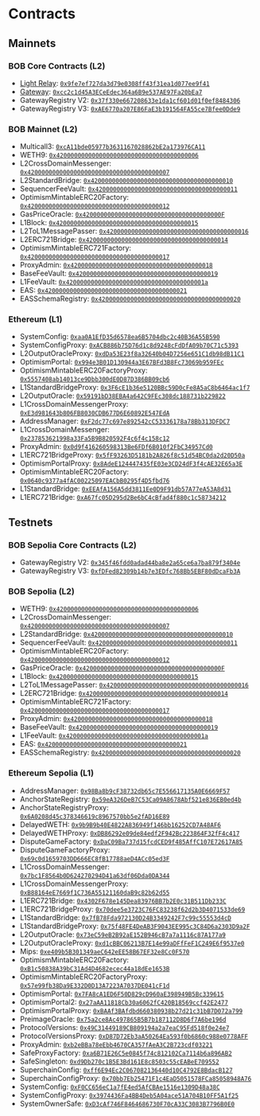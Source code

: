 # Contracts

## Mainnets

### BOB Core Contracts (L2)

- [Light Relay](/learn/builder-guides/relay): [`0x9fe7ef727da3d79e0308ff43f31ea1d077ee9f41`](https://explorer.gobob.xyz/address/0x9fe7ef727da3d79e0308ff43f31ea1d077ee9f41)
- [Gateway](/learn/builder-guides/relay): [`0xcc2c1d45A3ECeEdec364a6B9e537AE97Fa20bEa7`](https://explorer.gobob.xyz/address/0xcc2c1d45A3ECeEdec364a6B9e537AE97Fa20bEa7)
- GatewayRegistry V2: [`0x37f330e667208633e1da1cf601d01f0ef8484306`](https://explorer.gobob.xyz/address/0x37f330e667208633e1da1cf601d01f0ef8484306)
- GatewayRegistry V3: [`0xAE6770a207E86FaE3b191564FA55ce7Bfee0Dde9`](https://explorer.gobob.xyz/address/0xAE6770a207E86FaE3b191564FA55ce7Bfee0Dde9)

### BOB Mainnet (L2)

- Multicall3: [`0xcA11bde05977b3631167028862bE2a173976CA11`](https://explorer.gobob.xyz/address/0xcA11bde05977b3631167028862bE2a173976CA11)
- WETH9: [`0x4200000000000000000000000000000000000006`](https://explorer.gobob.xyz/address/0x4200000000000000000000000000000000000006)
- L2CrossDomainMessenger: [`0x4200000000000000000000000000000000000007`](https://explorer.gobob.xyz/address/0x4200000000000000000000000000000000000007)
- L2StandardBridge: [`0x4200000000000000000000000000000000000010`](https://explorer.gobob.xyz/address/0x4200000000000000000000000000000000000010)
- SequencerFeeVault: [`0x4200000000000000000000000000000000000011`](https://explorer.gobob.xyz/address/0x4200000000000000000000000000000000000011)
- OptimismMintableERC20Factory: [`0x4200000000000000000000000000000000000012`](https://explorer.gobob.xyz/address/0x4200000000000000000000000000000000000012)
- GasPriceOracle: [`0x420000000000000000000000000000000000000F`](https://explorer.gobob.xyz/address/0x420000000000000000000000000000000000000F)
- L1Block: [`0x4200000000000000000000000000000000000015`](https://explorer.gobob.xyz/address/0x4200000000000000000000000000000000000015)
- L2ToL1MessagePasser: [`0x4200000000000000000000000000000000000016`](https://explorer.gobob.xyz/address/0x4200000000000000000000000000000000000016)
- L2ERC721Bridge: [`0x4200000000000000000000000000000000000014`](https://explorer.gobob.xyz/address/0x4200000000000000000000000000000000000014)
- OptimismMintableERC721Factory: [`0x4200000000000000000000000000000000000017`](https://explorer.gobob.xyz/address/0x4200000000000000000000000000000000000017)
- ProxyAdmin: [`0x4200000000000000000000000000000000000018`](https://explorer.gobob.xyz/address/0x4200000000000000000000000000000000000018)
- BaseFeeVault: [`0x4200000000000000000000000000000000000019`](https://explorer.gobob.xyz/address/0x4200000000000000000000000000000000000019)
- L1FeeVault: [`0x420000000000000000000000000000000000001a`](https://explorer.gobob.xyz/address/0x420000000000000000000000000000000000001a)
- EAS: [`0x4200000000000000000000000000000000000021`](https://explorer.gobob.xyz/address/0x4200000000000000000000000000000000000021)
- EASSchemaRegistry: [`0x4200000000000000000000000000000000000020`](https://explorer.gobob.xyz/address/0x4200000000000000000000000000000000000020)

### Ethereum (L1)

- SystemConfig: [`0xaa0A1EfD35d6578ea6B5704dbc2c40B36A55B590`](https://etherscan.io/address/0xaa0A1EfD35d6578ea6B5704dbc2c40B36A55B590)
- SystemConfigProxy: [`0xACB886b75D76d1c8d9248cFdDfA09b70C71c5393`](https://etherscan.io/address/0xACB886b75D76d1c8d9248cFdDfA09b70C71c5393)
- L2OutputOracleProxy: [`0xdDa53E23f8a32640b04D7256e651C1db98dB11C1`](https://etherscan.io/address/0xdDa53E23f8a32640b04D7256e651C1db98dB11C1)
- OptimismPortal: [`0x994e3B01D130944a3E67BFd3B8Fc73069b959FEc`](https://etherscan.io/address/0x994e3B01D130944a3E67BFd3B8Fc73069b959FEc)
- OptimismMintableERC20FactoryProxy: [`0x5557408ab14013ce9Dbb300dE0D87D386BB09cb6`](https://etherscan.io/address/0x5557408ab14013ce9Dbb300dE0D87D386BB09cb6)
- L1StandardBridgeProxy: [`0x3F6cE1b36e5120BBc59D0cFe8A5aC8b6464ac1f7`](https://etherscan.io/address/0x3F6cE1b36e5120BBc59D0cFe8A5aC8b6464ac1f7)
- L2OutputOracle: [`0x59191bD38EBA4a642C9FEc308dc188731b229822`](https://etherscan.io/address/0x59191bD38EBA4a642C9FEc308dc188731b229822)
- L1CrossDomainMessengerProxy: [`0xE3d981643b806FB8030CDB677D6E60892E547EdA`](https://etherscan.io/address/0xE3d981643b806FB8030CDB677D6E60892E547EdA)
- AddressManager: [`0xF2dc77c697e892542cC53336178a78Bb313DFDC7`](https://etherscan.io/address/0xF2dc77c697e892542cC53336178a78Bb313DFDC7)
- L1CrossDomainMessenger: [`0x237853621998a33Fa5B9B820592F4c6f4c158c12`](https://etherscan.io/address/0x237853621998a33Fa5B9B820592F4c6f4c158c12)
- ProxyAdmin: [`0x0d9f416260598313Be6FDf6B010f2FbC34957Cd0`](https://etherscan.io/address/0x0d9f416260598313Be6FDf6B010f2FbC34957Cd0)
- L1ERC721BridgeProxy: [`0x5fF93263D5181b2A826f8c51d54BC0da2d20D50a`](https://etherscan.io/address/0x5fF93263D5181b2A826f8c51d54BC0da2d20D50a)
- OptimismPortalProxy: [`0x8AdeE124447435fE03e3CD24dF3f4cAE32E65a3E`](https://etherscan.io/address/0x8AdeE124447435fE03e3CD24dF3f4cAE32E65a3E)
- OptimismMintableERC20Factory: [`0x0640c9377a4fAC00225097EACbB0295f4D5fbd76`](https://etherscan.io/address/0x0640c9377a4fAC00225097EACbB0295f4D5fbd76)
- L1StandardBridge: [`0xEEAfA156A5dd3811Ee0D9F91db57A77eA53A8d31`](https://etherscan.io/address/0xEEAfA156A5dd3811Ee0D9F91db57A77eA53A8d31)
- L1ERC721Bridge: [`0xA67fc05D295d2Be6bC4cBfad4f880c1c58734212`](https://etherscan.io/address/0xA67fc05D295d2Be6bC4cBfad4f880c1c58734212)

## Testnets

### BOB Sepolia Core Contracts (L2)

<!--TODO: Add Sepolia Light Relay address-->
<!-- - [Light Relay](/learn/builder-guides/relay): [``]() -->

- GatewayRegistry V2: [`0x345f46fdd0adad44ba8e2a65ce6a7ba879f3404e`](https://bob-sepolia.explorer.gobob.xyz/address/0x345f46fdd0adad44ba8e2a65ce6a7ba879f3404e)
- GatewayRegistry V3: [`0xfDFed82309b14b7e3EDfc768Bb5EBF80dDcaFb3A`](https://bob-sepolia.explorer.gobob.xyz/address/0xfDFed82309b14b7e3EDfc768Bb5EBF80dDcaFb3A)

### BOB Sepolia (L2)

- WETH9: [`0x4200000000000000000000000000000000000006`](https://bob-sepolia.explorer.gobob.xyz/address/0x4200000000000000000000000000000000000006)
- L2CrossDomainMessenger: [`0x4200000000000000000000000000000000000007`](https://bob-sepolia.explorer.gobob.xyz/address/0x4200000000000000000000000000000000000007)
- L2StandardBridge: [`0x4200000000000000000000000000000000000010`](https://bob-sepolia.explorer.gobob.xyz/address/0x4200000000000000000000000000000000000010)
- SequencerFeeVault: [`0x4200000000000000000000000000000000000011`](https://bob-sepolia.explorer.gobob.xyz/address/0x4200000000000000000000000000000000000011)
- OptimismMintableERC20Factory: [`0x4200000000000000000000000000000000000012`](https://bob-sepolia.explorer.gobob.xyz/address/0x4200000000000000000000000000000000000012)
- GasPriceOracle: [`0x420000000000000000000000000000000000000F`](https://bob-sepolia.explorer.gobob.xyz/address/0x420000000000000000000000000000000000000F)
- L1Block: [`0x4200000000000000000000000000000000000015`](https://bob-sepolia.explorer.gobob.xyz/address/0x4200000000000000000000000000000000000015)
- L2ToL1MessagePasser: [`0x4200000000000000000000000000000000000016`](https://bob-sepolia.explorer.gobob.xyz/address/0x4200000000000000000000000000000000000016)
- L2ERC721Bridge: [`0x4200000000000000000000000000000000000014`](https://bob-sepolia.explorer.gobob.xyz/address/0x4200000000000000000000000000000000000014)
- OptimismMintableERC721Factory: [`0x4200000000000000000000000000000000000017`](https://bob-sepolia.explorer.gobob.xyz/address/0x4200000000000000000000000000000000000017)
- ProxyAdmin: [`0x4200000000000000000000000000000000000018`](https://bob-sepolia.explorer.gobob.xyz/address/0x4200000000000000000000000000000000000018)
- BaseFeeVault: [`0x4200000000000000000000000000000000000019`](https://bob-sepolia.explorer.gobob.xyz/address/0x4200000000000000000000000000000000000019)
- L1FeeVault: [`0x420000000000000000000000000000000000001a`](https://bob-sepolia.explorer.gobob.xyz/address/0x420000000000000000000000000000000000001a)
- EAS: [`0x4200000000000000000000000000000000000021`](https://bob-sepolia.explorer.gobob.xyz/address/0x4200000000000000000000000000000000000021)
- EASSchemaRegistry: [`0x4200000000000000000000000000000000000020`](https://bob-sepolia.explorer.gobob.xyz/address/0x4200000000000000000000000000000000000020)

### Ethereum Sepolia (L1)

- AddressManager: [`0x98Ba8b9cF38732db65c7E556617135A0E6669F57`](https://sepolia.etherscan.io/address/0x98Ba8b9cF38732db65c7E556617135A0E6669F57)
- AnchorStateRegistry: [`0x59eA326DeB7C53Ca09A8678Abf521e836EB0ed4b`](https://sepolia.etherscan.io/address/0x59eA326DeB7C53Ca09A8678Abf521e836EB0ed4b)
- AnchorStateRegistryProxy: [`0x6A0208d45c378346619c8967570bb5e2fAD16E89`](https://sepolia.etherscan.io/address/0x6A0208d45c378346619c8967570bb5e2fAD16E89)
- DelayedWETH: [`0x9b9B9b40E4822A836949f146bb16252CD7A48AF6`](https://sepolia.etherscan.io/address/0x9b9B9b40E4822A836949f146bb16252CD7A48AF6)
- DelayedWETHProxy: [`0xDB86292e09de84edf2F942Bc223864F32fF4c417`](https://sepolia.etherscan.io/address/0xDB86292e09de84edf2F942Bc223864F32fF4c417)
- DisputeGameFactory: [`0xDaC09Ba737d15fcdCED9f485AffC107E72617A85`](https://sepolia.etherscan.io/address/0xDaC09Ba737d15fcdCED9f485AffC107E72617A85)
- DisputeGameFactoryProxy: [`0x69c0d1659703DD666EC8fB17788aeD4ACc05ed3F`](https://sepolia.etherscan.io/address/0x69c0d1659703DD666EC8fB17788aeD4ACc05ed3F)
- L1CrossDomainMessenger: [`0x7bc1F8564b0D624270294D41a63df06Dda0DA344`](https://sepolia.etherscan.io/address/0x7bc1F8564b0D624270294D41a63df06Dda0DA344)
- L1CrossDomainMessengerProxy: [`0xB88164eE7669f1C736A55121160daB9c82b62d55`](https://sepolia.etherscan.io/address/0xB88164eE7669f1C736A55121160daB9c82b62d55)
- L1ERC721Bridge: [`0x4302F678e145Dea83976BB7b2E0c31B511Db233C`](https://sepolia.etherscan.io/address/0x4302F678e145Dea83976BB7b2E0c31B511Db233C)
- L1ERC721BridgeProxy: [`0x70dee5e3723C76FC83238f62d2b3D4071533de69`](https://sepolia.etherscan.io/address/0x70dee5e3723C76FC83238f62d2b3D4071533de69)
- L1StandardBridge: [`0x7fB78Fda972130D24B3349242F7c99c55553d4cD`](https://sepolia.etherscan.io/address/0x7fB78Fda972130D24B3349242F7c99c55553d4cD)
- L1StandardBridgeProxy: [`0x75f48FE4DeAB3F9043EE995c3C84D6a2303D9a2F`](https://sepolia.etherscan.io/address/0x75f48FE4DeAB3F9043EE995c3C84D6a2303D9a2F)
- L2OutputOracle: [`0x73eC59eB2B92aE152B946cB7a7a1116c87A177a9`](https://sepolia.etherscan.io/address/0x73eC59eB2B92aE152B946cB7a7a1116c87A177a9)
- L2OutputOracleProxy: [`0xd1cBBC06213B7E14e99aDFfFeF1C249E6f9537e0`](https://sepolia.etherscan.io/address/0xd1cBBC06213B7E14e99aDFfFeF1C249E6f9537e0)
- Mips: [`0xe409b5B301349aeC642eEE58B67EF32e8Cc0F570`](https://sepolia.etherscan.io/address/0xe409b5B301349aeC642eEE58B67EF32e8Cc0F570)
- OptimismMintableERC20Factory: [`0xB1c50838A39bC31Ad4D4682ecec44a18dEe1653B`](https://sepolia.etherscan.io/address/0xB1c50838A39bC31Ad4D4682ecec44a18dEe1653B)
- OptimismMintableERC20FactoryProxy: [`0x57e99fb38Da9E332D0D13A7223A7037DE041cF1d`](https://sepolia.etherscan.io/address/0x57e99fb38Da9E332D0D13A7223A7037DE041cF1d)
- OptimismPortal: [`0x7FA8cA1ED6F50D829cD960aE398949B5Bc339615`](https://sepolia.etherscan.io/address/0x7FA8cA1ED6F50D829cD960aE398949B5Bc339615)
- OptimismPortal2: [`0x27aAA11818Cb30a6062fC420B18569ccf42E2477`](https://sepolia.etherscan.io/address/0x27aAA11818Cb30a6062fC420B18569ccf42E2477)
- OptimismPortalProxy: [`0xBAAf3BAfdbd660380938b27d21c31bB7D072a799`](https://sepolia.etherscan.io/address/0xBAAf3BAfdbd660380938b27d21c31bB7D072a799)
- PreimageOracle: [`0x75a2ce8Ac497865B5B7b187112D8D6f7A6be196d`](https://sepolia.etherscan.io/address/0x75a2ce8Ac497865B5B7b187112D8D6f7A6be196d)
- ProtocolVersions: [`0x49C31449189CB809194a2a7eaC95Fd518f0e24e7`](https://sepolia.etherscan.io/address/0x49C31449189CB809194a2a7eaC95Fd518f0e24e7)
- ProtocolVersionsProxy: [`0xD87D72Eb3aA50264Ea593f0b6860c988e0778AFF`](https://sepolia.etherscan.io/address/0xD87D72Eb3aA50264Ea593f0b6860c988e0778AFF)
- ProxyAdmin: [`0xb2eBBa78eEbb4670CA357fAeA3C2B723cdf03221`](https://sepolia.etherscan.io/address/0xb2eBBa78eEbb4670CA357fAeA3C2B723cdf03221)
- SafeProxyFactory: [`0xa6B71E26C5e0845f74c812102Ca7114b6a896AB2`](https://sepolia.etherscan.io/address/0xa6B71E26C5e0845f74c812102Ca7114b6a896AB2)
- SafeSingleton: [`0xd9Db270c1B5E3Bd161E8c8503c55cEABeE709552`](https://sepolia.etherscan.io/address/0xd9Db270c1B5E3Bd161E8c8503c55cEABeE709552)
- SuperchainConfig: [`0xff6E94Ec2C067082136440d10C4792E8BdacB127`](https://sepolia.etherscan.io/address/0xff6E94Ec2C067082136440d10C4792E8BdacB127)
- SuperchainConfigProxy: [`0x70bb7Eb25471F1c4EaD5051578FCa85058948A76`](https://sepolia.etherscan.io/address/0x70bb7Eb25471F1c4EaD5051578FCa85058948A76)
- SystemConfig: [`0xF0CC656eC1a7fE4ed5AfCBAe1516e1309D48a38C`](https://sepolia.etherscan.io/address/0xF0CC656eC1a7fE4ed5AfCBAe1516e1309D48a38C)
- SystemConfigProxy: [`0x3974436Fa4BB4Deb5A04ace51A704B10FF5A1f25`](https://sepolia.etherscan.io/address/0x3974436Fa4BB4Deb5A04ace51A704B10FF5A1f25)
- SystemOwnerSafe: [`0xD3cAf746F8464686730F70cA33C3083B7796B0E0`](https://sepolia.etherscan.io/address/0xD3cAf746F8464686730F70cA33C3083B7796B0E0)
